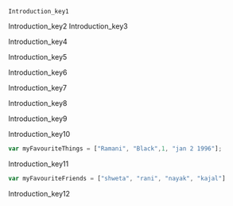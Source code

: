 ```ngMeta
Introduction_key1
```

Introduction_key2
Introduction_key3


Introduction_key4



Introduction_key5



Introduction_key6



Introduction_key7


Introduction_key8



Introduction_key9



Introduction_key10


```javascript
var myFavouriteThings = ["Ramani", "Black",1, "jan 2 1996"];
```
Introduction_key11


```javascript
var myFavouriteFriends = ["shweta", "rani", "nayak", "kajal"]

```
Introduction_key12
